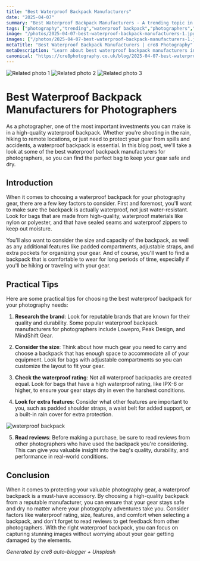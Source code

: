 ```yaml
---
title: "Best Waterproof Backpack Manufacturers"
date: "2025-04-07"
summary: "Best Waterproof Backpack Manufacturers - A trending topic in photography."
tags: ["photography","trending","waterproof backpack","photographers","manufacturers","gear","waterproof rating","features","reviews","size","comfort","durability"]
image: "/photos/2025-04-07-best-waterproof-backpack-manufacturers-1.jpg"
images: ["/photos/2025-04-07-best-waterproof-backpack-manufacturers-1.jpg","/photos/2025-04-07-best-waterproof-backpack-manufacturers-2.jpg","/photos/2025-04-07-best-waterproof-backpack-manufacturers-3.jpg"]
metaTitle: "Best Waterproof Backpack Manufacturers | cre8 Photography"
metaDescription: "Learn about best waterproof backpack manufacturers in photography with practical tips and insights."
canonical: "https://cre8photography.co.uk/blog/2025-04-07-best-waterproof-backpack-manufacturers"
---
```



<div class="grid grid-cols-1 sm:grid-cols-2 md:grid-cols-3 gap-4">
  <img src="/photos/2025-04-07-best-waterproof-backpack-manufacturers-1.jpg" alt="Related photo 1" class="w-full rounded-lg" />
<img src="/photos/2025-04-07-best-waterproof-backpack-manufacturers-2.jpg" alt="Related photo 2" class="w-full rounded-lg" />
<img src="/photos/2025-04-07-best-waterproof-backpack-manufacturers-3.jpg" alt="Related photo 3" class="w-full rounded-lg" />
</div>


# Best Waterproof Backpack Manufacturers for Photographers

As a photographer, one of the most important investments you can make is in a high-quality waterproof backpack. Whether you're shooting in the rain, hiking to remote locations, or just need to protect your gear from spills and accidents, a waterproof backpack is essential. In this blog post, we'll take a look at some of the best waterproof backpack manufacturers for photographers, so you can find the perfect bag to keep your gear safe and dry.

## Introduction

When it comes to choosing a waterproof backpack for your photography gear, there are a few key factors to consider. First and foremost, you'll want to make sure the backpack is actually waterproof, not just water-resistant. Look for bags that are made from high-quality, waterproof materials like nylon or polyester, and that have sealed seams and waterproof zippers to keep out moisture.

You'll also want to consider the size and capacity of the backpack, as well as any additional features like padded compartments, adjustable straps, and extra pockets for organizing your gear. And of course, you'll want to find a backpack that is comfortable to wear for long periods of time, especially if you'll be hiking or traveling with your gear.

## Practical Tips

Here are some practical tips for choosing the best waterproof backpack for your photography needs:

1. **Research the brand**: Look for reputable brands that are known for their quality and durability. Some popular waterproof backpack manufacturers for photographers include Lowepro, Peak Design, and MindShift Gear.

2. **Consider the size**: Think about how much gear you need to carry and choose a backpack that has enough space to accommodate all of your equipment. Look for bags with adjustable compartments so you can customize the layout to fit your gear.

3. **Check the waterproof rating**: Not all waterproof backpacks are created equal. Look for bags that have a high waterproof rating, like IPX-6 or higher, to ensure your gear stays dry in even the harshest conditions.

4. **Look for extra features**: Consider what other features are important to you, such as padded shoulder straps, a waist belt for added support, or a built-in rain cover for extra protection.

![waterproof backpack](/path/to/image)

5. **Read reviews**: Before making a purchase, be sure to read reviews from other photographers who have used the backpack you're considering. This can give you valuable insight into the bag's quality, durability, and performance in real-world conditions.

## Conclusion

When it comes to protecting your valuable photography gear, a waterproof backpack is a must-have accessory. By choosing a high-quality backpack from a reputable manufacturer, you can ensure that your gear stays safe and dry no matter where your photography adventures take you. Consider factors like waterproof rating, size, features, and comfort when selecting a backpack, and don't forget to read reviews to get feedback from other photographers. With the right waterproof backpack, you can focus on capturing stunning images without worrying about your gear getting damaged by the elements.

*Generated by cre8 auto-blogger + Unsplash*
